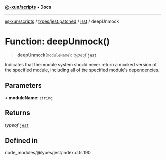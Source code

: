 [**@-xun/scripts**](../../../../../README.md) • **Docs**

***

[@-xun/scripts](../../../../../README.md) / [types/jest.patched](../../../README.md) / [jest](../README.md) / deepUnmock

# Function: deepUnmock()

> **deepUnmock**(`moduleName`): *typeof* [`jest`](../README.md)

Indicates that the module system should never return a mocked version
of the specified module, including all of the specified module's dependencies.

## Parameters

• **moduleName**: `string`

## Returns

*typeof* [`jest`](../README.md)

## Defined in

node\_modules/@types/jest/index.d.ts:190
